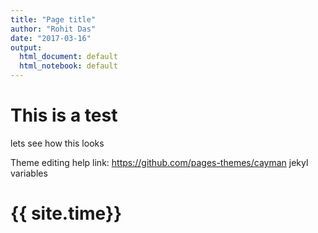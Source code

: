 ```yaml
---
title: "Page title"
author: "Rohit Das"
date: "2017-03-16"
output:
  html_document: default
  html_notebook: default
---
```


# This is a test
lets see how this looks

Theme editing help link: https://github.com/pages-themes/cayman
jekyl variables 


<h1>{{ site.time}}</h1>
